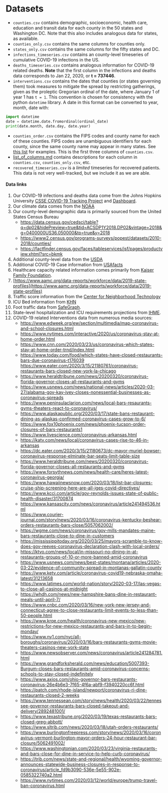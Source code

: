 # Datasets

* `counties.csv` contains demographic, socioeconomic, health care, education and transit data for
  each county in the 50 states and Washington DC. Note that this also includes analogous data for
  states, as available.
* `counties_only.csv` contains the same columns for counties only.
* `states_only.csv` contains the same columns for the fifty states and DC.
* `infections_timeseries.csv` contains an county-level timeseries of cumulative COVID-19 infections
  in the US.
* `deaths_timeseries.csv` contains analogous information for COVID-19 related deaths.  **Note**
  that the first column in the infections and deaths data corresponds to Jan 22, 2020, or **t =
  737446**.
* `interventions.csv` contains the dates that counties (or states governing them) took measures to
  mitigate the spread by restricting gatherings, given as the proleptic Gregorian ordinal of the
  date, where January 1 of year 1 has `t = 1`. This convention is chosen for consistency with the
  python `datetime` library. A date in this format can be converted to year, month, date with:
```python
import datetime
date = datetime.date.fromordinal(ordinal_date)
print(date.month, date.day, date.year)
```
* `counties_order.csv` contains the FIPS codes and county name for each of these counties. FIPS
  codes are unambiguous identifiers for each county, since the same county name may appear in many
  states. See [this list](https://www.wikiwand.com/en/List_of_the_most_common_U.S._county_names)
  for examples. This is the first three columns of `counties.csv`.
* [list_of_columns.md](https://github.com/JieYingWu/COVID-19_US_County-level_Summaries/blob/master/data/list_of_columns.md)
  contains descriptions for each column in `counties.csv`, `counties_only.csv`, etc.
* `recovered_timeseries.csv` is a *limited* timeseries for recovered patients. This data is not
  very well-tracked, but we include it as we are able.

#### Data links

1. Our COVID-19 infections and deaths data come from the Johns Hopkins University [CSSE COVID-19
   Tracking Project](https://github.com/CSSEGISandData/COVID-19) and
   [Dashboard](https://coronavirus.jhu.edu/map.html).
2. Our climate data comes from the [NOAA](ftp://ftp.ncdc.noaa.gov/pub/data/cirs/climdiv/)
3. Our county-level demographic data is primarily sourced from the United States Census Bureau
    * https://data.census.gov/cedsci/table?q=dp02&hidePreview=true&tid=ACSDP1Y2018.DP02&vintage=2018&g=0400000US36.050000&tp=true&y=2018
    * https://www2.census.gov/programs-surveys/popest/datasets/2010-2018/counties/
    * https://factfinder.census.gov/faces/tableservices/jsf/pages/productview.xhtml?src=bkmk
4. Additional county-level data from the [USDA](https://www.ers.usda.gov/data-products/county-level-data-sets/download-data/)
5. Additional COVID-19 Case information from [USAfacts](https://usafacts.org/visualizations/coronavirus-covid-19-spread-map/)
6. Healthcare capacity related information comes primarily from [Kaiser Family Foundation](https://www.kff.org/state-category/providers-service-use/).
7. [https://www.aamc.org/data-reports/workforce/data/2019-state-profiles](https://www.aamc.org/data-reports/workforce/data/2019-state-profiles)
11. Traffic score information from the [Center for Neighborhood Technology](https://alltransit.cnt.org/data-download/)
12. ICU Bed information from [KHN](https://khn.org/news/as-coronavirus-spreads-widely-millions-of-older-americans-live-in-counties-with-no-icu-beds/)
13. Foot traffic data from [SafeGraph](https://shop.safegraph.com/).
14. State-level hospitalization and ICU requirements projections from [IHME](http://www.healthdata.org/covid/data-downloads).
15. COVID-19 related Interventions data from numerous media sources:
    * https://www.edweek.org/ew/section/multimedia/map-coronavirus-and-school-closures.html
    * https://www.nytimes.com/interactive/2020/us/coronavirus-stay-at-home-order.html
    * https://www.cnn.com/2020/03/23/us/coronavirus-which-states-stay-at-home-order-trnd/index.html
    * https://www.today.com/food/which-states-have-closed-restaurants-bars-due-coronavirus-t176039
  https://www.eater.com/2020/3/15/21180761/coronavirus-restaurants-bars-closed-new-york-la-chicago
    * https://www.heraldtribune.com/news/20200320/coronavirus-florida-governor-closes-all-restaurants-and-gyms
    * https://www.usnews.com/news/national-news/articles/2020-03-27/alabama-gov-kay-ivey-closes-nonessential-businesses-as-coronavirus-spreads
    * https://www.peninsulaclarion.com/news/local-bars-resaurants-gyms-theaters-react-to-coronavirus/
    * https://www.alaskapublic.org/2020/03/17/state-bans-restaurant-dining-as-alaskas-confirmed-coronavirus-cases-grow-to-6/
    * https://www.fox10phoenix.com/news/phoenix-tucson-order-closures-of-bars-restaurants1
    * https://www.livescience.com/coronavirus-arkansas.html
    * https://katv.com/news/local/coronavirus-cases-rise-to-46-in-arkansas
    * https://dc.eater.com/2020/3/15/21180673/dc-mayor-muriel-bowser-coronavirus-response-elminate-bar-seats-limit-table-size
    * https://www.heraldtribune.com/news/20200320/coronavirus-florida-governor-closes-all-restaurants-and-gyms
    * https://www.forsythnews.com/news/health-care/heres-latest-coronavirus-georgia/
    * https://www.hawaiinewsnow.com/2020/03/18/list-bar-closures-cruise-ship-screening-here-are-all-iges-covid-directives/
    * https://www.kcci.com/article/gov-reynolds-issues-state-of-public-health-disaster/31700874
    * https://www.kansascity.com/news/coronavirus/article241494536.html
    * https://www.courier-journal.com/story/news/2020/03/16/coronavirus-kentucky-beshear-orders-restaurants-bars-close/5057062002/
    * https://wgme.com/news/coronavirus/gov-mills-mandates-maine-bars-restaurants-close-to-dine-in-customers
    * https://mississippitoday.org/2020/03/25/mayors-scramble-to-know-does-gov-reeves-coronavirus-declaration-clash-with-local-orders/
    * https://ktvo.com/news/local/in-missouri-no-dining-in-at-restaurants-groups-of-10-or-more-banned-amid-coronavirus
    * https://www.usnews.com/news/best-states/montana/articles/2020-03-22/evidence-of-community-spread-in-montanas-gallatin-county
    * https://www.ketv.com/article/coronavirus-covid19-nebraska-omaha-latest/31213658
    * https://www.latimes.com/world-nation/story/2020-03-17/las-vegas-to-close-all-casinos-at-midnight
    * https://whdh.com/news/new-hampshire-bans-dine-in-restaurant-meals-until-april-7/
    * https://www.cnbc.com/2020/03/16/new-york-new-jersey-and-connecticut-agree-to-close-restaurants-limit-events-to-less-than-50-people.html
    * https://www.krqe.com/health/coronavirus-new-mexico/new-restrictions-for-new-mexico-restaurants-and-bars-in-to-begin-monday/
    * https://www.ny1.com/nyc/all-boroughs/coronavirus/2020/03/16/bars-restaurants-gyms-movie-theaters-casinos-new-york-state
    * https://www.newsobserver.com/news/coronavirus/article241284781.html
    * https://www.grandforksherald.com/news/education/5007393-Burgum-closes-bars-restaurants-amid-coronavirus-concerns-schools-to-stay-closed-indefinitely
    * https://www.axios.com/ohio-governor-bars-restaurants-coronavirus-26e4b6e3-7f65-4f6a-abf9-f3940220cc6f.html
    * https://patch.com/rhode-island/newport/coronavirus-ri-dine-restaurants-closed-2-weeks
    * https://www.tennessean.com/story/news/health/2020/03/22/tennessee-governor-restaurants-bars-closed-takeout-and-delivery/2892481001/
    * https://www.texastribune.org/2020/03/19/texas-restaurants-bars-closed-greg-abbott/
    * https://www.sltrib.com/news/2020/03/18/utah-orders-restaurants/
    * https://www.burlingtonfreepress.com/story/news/2020/03/16/coronavirus-vermont-burlington-mayor-orders-24-hour-restaurant-bar-closure/5062491002/
    * https://www.washingtonian.com/2020/03/23/virginia-restaurants-and-bars-close-for-dine-in-service-to-help-curb-coronavirus/
    * https://trib.com/news/state-and-regional/health/wyoming-governor-announces-statewide-business-closures-in-response-to-coronavirus/article_fd9b3090-536e-5e55-902e-0585322740a2.html
    * https://www.nytimes.com/2020/03/12/world/europe/trump-travel-ban-coronavirus.html
